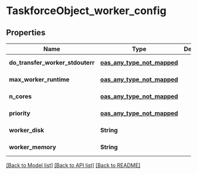 # TaskforceObject_worker_config
## Properties

| Name | Type | Description | Notes |
|------------ | ------------- | ------------- | -------------|
| **do\_transfer\_worker\_stdouterr** | [**oas_any_type_not_mapped**](.md) |  | [default to null] |
| **max\_worker\_runtime** | [**oas_any_type_not_mapped**](.md) |  | [default to null] |
| **n\_cores** | [**oas_any_type_not_mapped**](.md) |  | [default to null] |
| **priority** | [**oas_any_type_not_mapped**](.md) |  | [default to null] |
| **worker\_disk** | **String** |  | [default to null] |
| **worker\_memory** | **String** |  | [default to null] |

[[Back to Model list]](../README.md#documentation-for-models) [[Back to API list]](../README.md#documentation-for-api-endpoints) [[Back to README]](../README.md)

